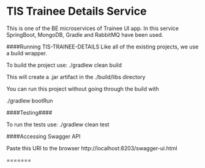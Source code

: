 # TIS Trainee Details Service

This is one of the BE microservices of Trainee UI app. In this service SpringBoot, MongoDB, Gradle and RabbitMQ have been used.

####Running TIS-TRAINEE-DETAILS Like all of the existing projects, we use a build wrapper.

To build the project use: ./gradlew clean build

This will create a .jar artifact in the ./build/libs directory

You can run this project without going through the build with

./gradlew bootRun

####Testing####

To run the tests use: ./gradlew clean test

####Accessing Swagger API 

Paste this URI to the browser http://localhost:8203/swagger-ui.html 

=======

